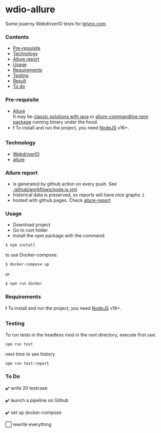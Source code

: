 
# wdio-allure
Some jouerny WebdriverIO tests for [telynx.com](https://telnyx.com/).

### Contents
- [Pre-requisite](#Pre-requisite)
- [Technology](#Technology)
- [Allure report](#allure-report)
- [Usage](#Usage)
- [Requirements](#Requirements)
- [Testing](#Testing)
- [Result](#Result)
- [To do](#to-do)

### Pre-requisite

-   [Allure](https://docs.qameta.io/allure/#_get_started)  
    It may be [classic solutions with java](https://github.com/allure-framework/allure2#download) or [allure-commandline npm package](https://www.npmjs.com/package/allure-commandline) running binary under the hood.
-   :exclamation: To install and run the project, you need [NodeJS](https://nodejs.org/) v16+.

### Technology
- [WebdriverIO](https://webdriver.io/)
- [allure](https://docs.qameta.io/allure-report/)

### Allure report

-   is generated by github action on every push. See [.github/workflows/node.js.yml](.github/workflows/node.js.yml)
-   historical data is preserved, so reports will have nice graphs :)
-   hosted with github pages. Check [allure-report](https://dmytromaslo.github.io/telnyx.com-wdio-allure/)

### Usage
- Download project
- Go to root folder
- Install the npm package with the command:

```sh
$ npm install
```
to use Docker-compose:
```sh
$ docker-compose up
```
or 
```sh
$ npm run docker
```

### Requirements
 :exclamation: To install and run the project, you need [NodeJS](https://nodejs.org/) v16+.


### Testing
To run tests in the headless mod in the root directory, execute
first use:
```sh
npm run test
```
next time to see history
```sh
npm run test:report
```


### To Do
:heavy_check_mark: write 20 testcase

:heavy_check_mark: launch a pipeline on Github

:heavy_check_mark: set up docker-compose

:white_large_square: rewrite everything
